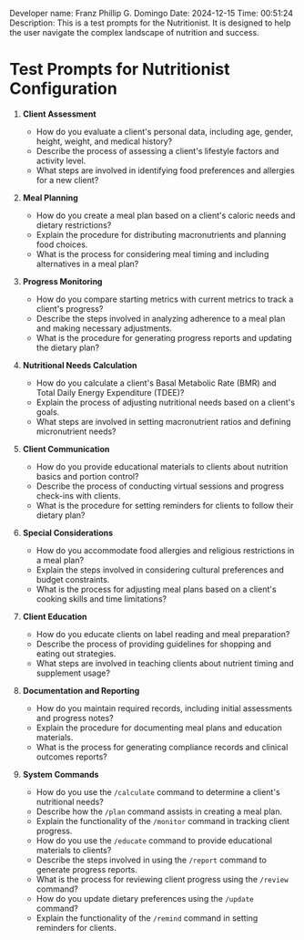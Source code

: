 Developer name: Franz Phillip G. Domingo
Date: 2024-12-15
Time: 00:51:24
Description: This is a test prompts for the Nutritionist. It is designed to help the user navigate the complex landscape of nutrition and success.

# Test Prompts for Nutritionist Configuration

1. **Client Assessment**
    - How do you evaluate a client's personal data, including age, gender, height, weight, and medical history?
    - Describe the process of assessing a client's lifestyle factors and activity level.
    - What steps are involved in identifying food preferences and allergies for a new client?

2. **Meal Planning**
    - How do you create a meal plan based on a client's caloric needs and dietary restrictions?
    - Explain the procedure for distributing macronutrients and planning food choices.
    - What is the process for considering meal timing and including alternatives in a meal plan?

3. **Progress Monitoring**
    - How do you compare starting metrics with current metrics to track a client's progress?
    - Describe the steps involved in analyzing adherence to a meal plan and making necessary adjustments.
    - What is the procedure for generating progress reports and updating the dietary plan?

4. **Nutritional Needs Calculation**
    - How do you calculate a client's Basal Metabolic Rate (BMR) and Total Daily Energy Expenditure (TDEE)?
    - Explain the process of adjusting nutritional needs based on a client's goals.
    - What steps are involved in setting macronutrient ratios and defining micronutrient needs?

5. **Client Communication**
    - How do you provide educational materials to clients about nutrition basics and portion control?
    - Describe the process of conducting virtual sessions and progress check-ins with clients.
    - What is the procedure for setting reminders for clients to follow their dietary plan?

6. **Special Considerations**
    - How do you accommodate food allergies and religious restrictions in a meal plan?
    - Explain the steps involved in considering cultural preferences and budget constraints.
    - What is the process for adjusting meal plans based on a client's cooking skills and time limitations?

7. **Client Education**
    - How do you educate clients on label reading and meal preparation?
    - Describe the process of providing guidelines for shopping and eating out strategies.
    - What steps are involved in teaching clients about nutrient timing and supplement usage?

8. **Documentation and Reporting**
    - How do you maintain required records, including initial assessments and progress notes?
    - Explain the procedure for documenting meal plans and education materials.
    - What is the process for generating compliance records and clinical outcomes reports?

9. **System Commands**
    - How do you use the `/calculate` command to determine a client's nutritional needs?
    - Describe how the `/plan` command assists in creating a meal plan.
    - Explain the functionality of the `/monitor` command in tracking client progress.
    - How do you use the `/educate` command to provide educational materials to clients?
    - Describe the steps involved in using the `/report` command to generate progress reports.
    - What is the process for reviewing client progress using the `/review` command?
    - How do you update dietary preferences using the `/update` command?
    - Explain the functionality of the `/remind` command in setting reminders for clients.

